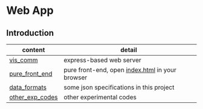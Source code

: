 # Web App

## Introduction

content | detail
--- | ---
[vis_comm](vis_comm) | express-based web server
[pure_front_end](pure_front_end) | pure front-end, open [index.html](pure_front_end/index.html) in your browser
[data_formats](data_formats) | some json specifications in this project
[other_exp_codes](other_exp_codes) | other experimental codes